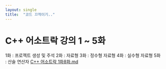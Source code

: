 ```yaml
---
layout: single
title:  "코드 끄적이기.."
---
```


# C++ 어소트락 강의 1 ~ 5화

1화 : 프로젝트 생성 및 주석
2화 : 자료형
3화 : 정수형 자료형
4화 : 실수형 자료형
5화 : 산술 연산자
[C++ 어소트락 1화8화.md](https://github.com/imchobo/imchobo.github.io/files/11407165/C%2B%2B.1.8.md)
